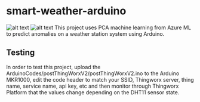 # smart-weather-arduino
![alt text](https://raw.githubusercontent.com/tidusdavid/smart-weather-arduino/master/Resources/Architecture.png)
![alt text](https://raw.githubusercontent.com/tidusdavid/smart-weather-arduino/master/Resources/Device.jpg)
This project uses PCA machine learning from Azure ML to predict anomalies on a weather station system using Arduino.

## Testing

In order to test this project, upload the ArduinoCodes/postThingWorxV2/postThingWorxV2.ino to the Arduino MKR1000, edit the code header to match your SSID, Thingworx server, thing name, service name, api key, etc and then monitor through Thingworx Platform that the values change depending on the DHT11 sensor state.
